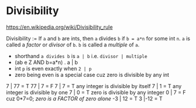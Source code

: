 # Divisibility


https://en.wikipedia.org/wiki/Divisibility_rule

Divisibility := If `a` and `b` are ints, then `a` divides `b` if `b = a*n` for some int `n`. `a` is called a *factor* or *divisor* of `b`. `b` is called a *multiple* of `a`.

- shorthand `a divides b` is `a | b` i.e. `divisor | multiple`
- (ab e Z AND b=a*n) . a | b
- int `p` is even exactly when `2 | p`
- zero being even is a special case cuz zero is divisible by any int


7  | 77 = T
77 | 7  = F
7  | 7  = T  any integer is divisible by itself
7  | 1  = T  any integer is divisible by one
7  | 0  = T  zero is divisible by any integer
0  | 7  = F  cuz 0*7=0; *zero is a FACTOR of zero alone* 
-3 | 12 = T
3  |-12 = T
